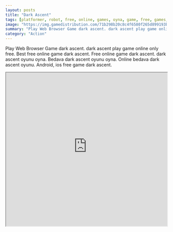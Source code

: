 ```yaml
---
layout: posts
title: "Dark Ascent"
tags: [platformer, robot, free, online, games, oyna, game, free, games, play, play, games]
image: "https://img.gamedistribution.com/71b298b20c8c4f6580f265d899193bda.jpg"
summary: "Play Web Browser Game dark ascent. dark ascent play game online only free. Best free online game dark ascent. Free online game dark ascent. dark ascent oyunu oyna. Bedava dark ascent oyunu oyna. Online bedava dark ascent oyunu. Android, ios free game dark ascent."
category: "Action"
---
```


Play Web Browser Game dark ascent. dark ascent play game online only free. Best free online game dark ascent. Free online game dark ascent. dark ascent oyunu oyna. Bedava dark ascent oyunu oyna. Online bedava dark ascent oyunu. Android, ios free game dark ascent.

<iframe width="100%" height="480px;" src="https://html5.gamedistribution.com/71b298b20c8c4f6580f265d899193bda/"></iframe>